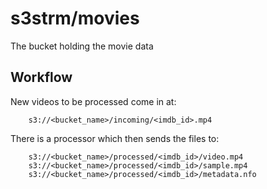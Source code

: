 # s3strm/movies

The bucket holding the movie data


## Workflow

New videos to be processed come in at:
```
    s3://<bucket_name>/incoming/<imdb_id>.mp4
```

There is a processor which then sends the files to:

```
    s3://<bucket_name>/processed/<imdb_id>/video.mp4
    s3://<bucket_name>/processed/<imdb_id>/sample.mp4
    s3://<bucket_name>/processed/<imdb_id>/metadata.nfo
```
